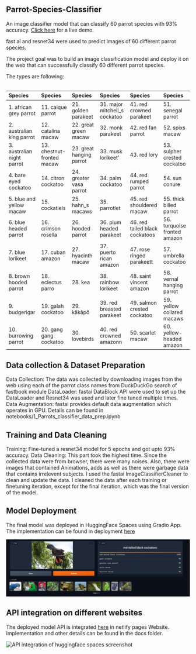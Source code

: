 ## Parrot-Species-Classifier

An image classifier model that can classify 60 parrot species with 93% accuracy. 
[Click here](https://rezuwan-parrot-classifier.hf.space/?) for a live demo.

fast ai and resnet34 were used to predict images of 60 different parrot species.

The project goal was to build an image classification model and deploy it on the web that can successfully classify 60 different parrot species.

The types are following: <br><br>

| Species                       | Species                    | Species                    |Species                            |Species                          |Species                          |       
|:------------------------------|:---------------------------|:---------------------------|:----------------------------------|:--------------------------------|:--------------------------------|	
| 1. african grey parrot        | 11. caique parrot          | 21. golden parakeet        | 31. major mitchell_s cockatoo     | 41. red crowned parakeet        |51. senegal parrot               |       
| 2. australian king parrot     | 12. catalina macaw         | 22. great green macaw      | 32. monk parakeet                 | 42. red fan parrot              |52. spixs macaw                  |
| 3. australian night parrot    | 13. chestnut-fronted macaw | 23. great hanging parrot   | 33. musk lorikeet'                | 43. red lory                    |53. sulpher crested cockatoo	    |
| 4. bare eyed cockatoo         | 14. citron cockatoo        | 24. greater vasa parrot    | 34. palm cockatoo                 | 44. red rumped parrot           |54. sun conure	                  |
| 5. blue and yellow macaw      | 15. cockatiels             | 25. hahn_s macaws          | 35. parrotlet                     | 45. red shouldered macaw	      |55. thick billed parrot          |
| 6. blue headed parrot         | 16. crimson rosella        | 26. hooded parrot          | 36. plum headed parakeet          | 46. red tailed black cockatoos  |56. turquoise fronted amazon	    |
| 7. blue lorikeet              | 17. cuban amazon           | 27. hyacinth macaw         | 37. puerto rican amazon           | 47. rose ringed parakeett       |57. umbrella cockatoo	          |
| 8. brown hooded parrot        | 18. eclectus parro         | 28. kea                    | 38. rainbow lorikeet              | 48. saint vincent amazon        |58. vernal hanging parrot        |
| 9. budgerigar                 | 19. galah cockatoo         | 29. kākāpō                 | 39. red breasted parakeet         | 49. salmon crested cockatoo     |59. yellow collared macaws       |
| 10. burrowing parrot          | 20. gang gang cockatoo     | 30. lovebirds              | 40. red crowned amazonn           | 50. scarlet macaw               |60. yellow-headed amazon         |





## Data collection & Dataset Preparation

Data Collection: The data was collected by downloading images from the web using each of the parrot class names from DuckDuckGo search of fastbook module 
DataLoader: fastai DataBlock API were used to set up the DataLoader and Resnet34 was used and later fine tuned multiple times.
Data Augmentation: fastai provides default data augmentation which operates in GPU.
Details can be found in notebooks/1_Parrots_classifier_data_prep.ipynb

## Training and Data Cleaning

Training: Fine-tuned a resnet34 model for 5 epochs and got upto 93% accuracy.
Data Cleaning: This part took the highest time. Since the collected data were from browser, there were many noises. Also, there were images that contained Animations, adds as well as there were garbage data that contains irrelevent subjects. I used the fastai ImageClassifierCleaner to clean and update the data. I cleaned the data after each training or finetuning iteration, except for the final iteration, which was the final version of the model. 



## Model Deployment

The final model was deployed in HuggingFace Spaces using Gradio App. The implementation can be found in deployment [here](https://rezuwan-parrot-classifier.hf.space/?)


![Model deployment on huggingface spaces screenshot](https://raw.githubusercontent.com/RezuwanHassan262/Parrot-Species-Classifier/main/images/app_screenshot.PNG) 


## API integration on different websites

The deployed model API is integrated [here](https://parrot-classifier-60.netlify.app/) in netlify pages Website. Implementation and other details can be found in the docs folder.


![API integration of huggingface spaces screenshot](https://raw.githubusercontent.com/RezuwanHassan262/Parrot-Species-Classifier/main/images/three.png)
